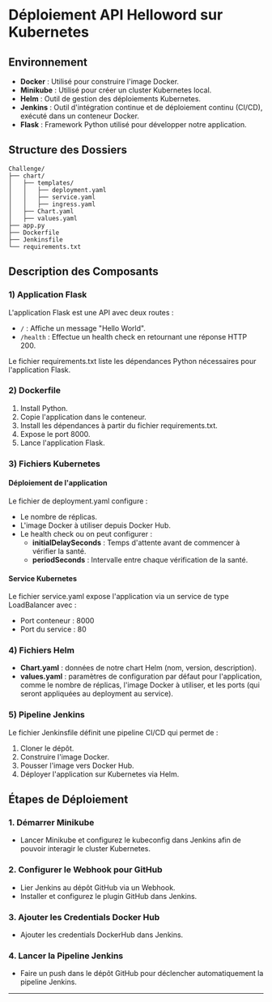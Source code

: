 # Déploiement API Helloword sur Kubernetes

## Environnement

- **Docker** : Utilisé pour construire l'image Docker.
- **Minikube** : Utilisé pour créer un cluster Kubernetes local.
- **Helm** : Outil de gestion des déploiements Kubernetes.
- **Jenkins** : Outil d'intégration continue et de déploiement continu (CI/CD), exécuté dans un conteneur Docker.
- **Flask** : Framework Python utilisé pour développer notre application.


## Structure des Dossiers

```
Challenge/
├── chart/
│   ├── templates/
│   │   ├── deployment.yaml
│   │   ├── service.yaml
│   │   ├── ingress.yaml
│   ├── Chart.yaml
│   ├── values.yaml
├── app.py
├── Dockerfile
├── Jenkinsfile
└── requirements.txt
```

## Description des Composants

### 1) Application Flask
L'application Flask est une  API avec deux routes :
- `/` : Affiche un message "Hello World".
- `/health` : Effectue un health check en retournant une réponse HTTP 200.

Le fichier requirements.txt liste les dépendances Python nécessaires pour l'application Flask.

### 2) Dockerfile
1. Install Python.
2. Copie l'application dans le conteneur.
3. Install les dépendances à partir du fichier requirements.txt.
4. Expose le port 8000.
5. Lance l'application Flask.

### 3) Fichiers Kubernetes
#### Déploiement de l'application
Le fichier de deployment.yaml configure :
- Le nombre de réplicas.
- L'image Docker à utiliser depuis Docker Hub.
- Le health check ou on peut configurer :
  - **initialDelaySeconds** : Temps d'attente avant de commencer à vérifier la santé.
  - **periodSeconds** : Intervalle entre chaque vérification de la santé.

#### Service Kubernetes
Le fichier service.yaml expose l'application via un service de type LoadBalancer avec :
- Port conteneur : 8000
- Port du service : 80

### 4) Fichiers Helm
- **Chart.yaml** : données de notre chart Helm (nom, version, description).
- **values.yaml** : paramètres de configuration par défaut pour l'application, comme le nombre de réplicas, l'image Docker à utiliser, et les ports (qui seront appliquées au deployment au service).

### 5) Pipeline Jenkins
Le fichier Jenkinsfile définit une pipeline CI/CD qui permet de :
1. Cloner le dépôt.
2. Construire l'image Docker.
3. Pousser l'image vers Docker Hub.
4. Déployer l'application sur Kubernetes via Helm.

## Étapes de Déploiement

### 1. Démarrer Minikube
- Lancer Minikube et configurez le kubeconfig dans Jenkins afin de pouvoir interagir le cluster Kubernetes.

### 2. Configurer le Webhook pour GitHub
- Lier Jenkins au dépôt GitHub via un Webhook.
- Installer et configurez le plugin GitHub dans Jenkins.

### 3. Ajouter les Credentials Docker Hub
- Ajouter les credentials DockerHub dans Jenkins.

### 4. Lancer la Pipeline Jenkins
- Faire un push dans le dépôt GitHub pour déclencher automatiquement la pipeline Jenkins.

---
